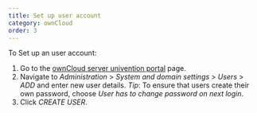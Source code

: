 ```yaml
---
title: Set up user account
category: ownCloud
order: 3
---
```


To Set up an user account:

1. Go to the [ownCloud server univention portal](https://192.168.0.102) page.
2. Navigate to *Administration* > *System and domain settings* > *Users* > *ADD* and enter new user details.
*Tip*: To ensure that users create their own password, choose *User has to change password on next login*.
3. Click *CREATE USER*.

<!---![](//placehold.it/800x600)--->